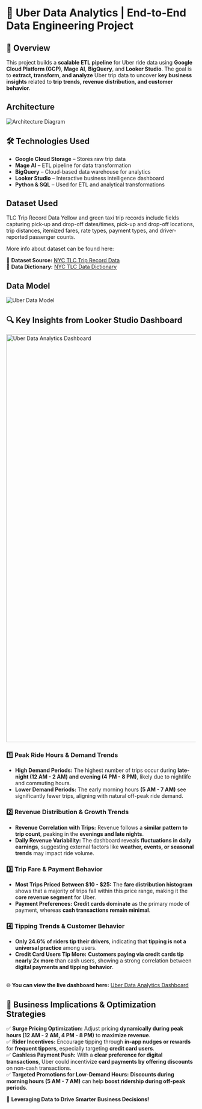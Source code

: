 # 🚖 Uber Data Analytics | End-to-End Data Engineering Project

## 📝 Overview  
This project builds a **scalable ETL pipeline** for Uber ride data using **Google Cloud Platform (GCP)**, **Mage AI**, **BigQuery**, and **Looker Studio**. The goal is to **extract, transform, and analyze** Uber trip data to uncover **key business insights** related to **trip trends, revenue distribution, and customer behavior**.  

## Architecture 
![Architecture Diagram](https://github.com/user-attachments/assets/b220093f-0c4f-4c0e-89f0-2eb84ad6da41)


## 🛠 Technologies Used  
- **Google Cloud Storage** – Stores raw trip data  
- **Mage AI** – ETL pipeline for data transformation  
- **BigQuery** – Cloud-based data warehouse for analytics  
- **Looker Studio** – Interactive business intelligence dashboard  
- **Python & SQL** – Used for ETL and analytical transformations
  
## Dataset Used
TLC Trip Record Data
Yellow and green taxi trip records include fields capturing pick-up and drop-off dates/times, pick-up and drop-off locations, trip distances, itemized fares, rate types, payment types, and driver-reported passenger counts. 

More info about dataset can be found here:

🔗 **Dataset Source:** [NYC TLC Trip Record Data](https://www.nyc.gov/site/tlc/about/tlc-trip-record-data.page)  
📖 **Data Dictionary:** [NYC TLC Data Dictionary](https://www.nyc.gov/assets/tlc/downloads/pdf/data_dictionary_trip_records_yellow.pdf)  

## Data Model
![Uber Data Model](https://github.com/user-attachments/assets/491ef437-b352-4885-9c22-0c1d26f4bbcc)


## 🔍 Key Insights from Looker Studio Dashboard

<img width="1082" alt="Uber Data Analytics Dashboard" src="https://github.com/user-attachments/assets/6f872506-11ae-4441-b268-c03c9fe2bc39" />

### **1️⃣ Peak Ride Hours & Demand Trends**
- **High Demand Periods:** The highest number of trips occur during **late-night (12 AM - 2 AM) and evening (4 PM - 8 PM)**, likely due to nightlife and commuting hours.
- **Lower Demand Periods:** The early morning hours **(5 AM - 7 AM)** see significantly fewer trips, aligning with natural off-peak ride demand.

### **2️⃣ Revenue Distribution & Growth Trends**
- **Revenue Correlation with Trips:** Revenue follows a **similar pattern to trip count**, peaking in the **evenings and late nights**.
- **Daily Revenue Variability:** The dashboard reveals **fluctuations in daily earnings**, suggesting external factors like **weather, events, or seasonal trends** may impact ride volume.

### **3️⃣ Trip Fare & Payment Behavior**
- **Most Trips Priced Between $10 - $25:** The **fare distribution histogram** shows that a majority of trips fall within this price range, making it the **core revenue segment** for Uber.
- **Payment Preferences:** **Credit cards dominate** as the primary mode of payment, whereas **cash transactions remain minimal**.

### **4️⃣ Tipping Trends & Customer Behavior**
- **Only 24.6% of riders tip their drivers**, indicating that **tipping is not a universal practice** among users.
- **Credit Card Users Tip More:** **Customers paying via credit cards tip nearly 2x more** than cash users, showing a strong correlation between **digital payments and tipping behavior**.

<br/>🌐 **You can view the live dashboard here:** [Uber Data Analytics Dashboard](https://lookerstudio.google.com/s/js6S22JOeN4)

## 🎯 Business Implications & Optimization Strategies
✅ **Surge Pricing Optimization:** Adjust pricing **dynamically during peak hours (12 AM - 2 AM, 4 PM - 8 PM)** to **maximize revenue**.<br/>
✅ **Rider Incentives:** Encourage tipping through **in-app nudges or rewards** for **frequent tippers**, especially targeting **credit card users**.<br/>
✅ **Cashless Payment Push:** With a **clear preference for digital transactions**, Uber could incentivize **card payments by offering discounts** on non-cash transactions.<br/>
✅ **Targeted Promotions for Low-Demand Hours:** **Discounts during morning hours (5 AM - 7 AM)** can help **boost ridership during off-peak periods**.

🚀 **Leveraging Data to Drive Smarter Business Decisions!**
